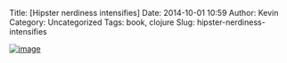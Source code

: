 Title: [Hipster nerdiness intensifies]
Date: 2014-10-01 10:59
Author: Kevin
Category: Uncategorized
Tags: book, clojure
Slug: hipster-nerdiness-intensifies

[![image](/images/2014/10/wpid-wp-1412157444902.jpg "wp-1412157444902.jpg")](/images/2014/10/wpid-wp-1412157444902.jpg)
